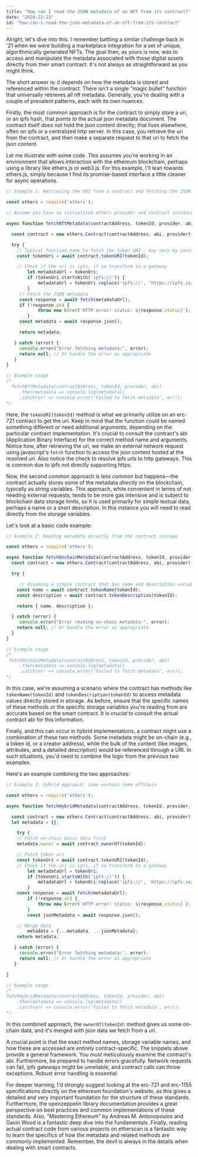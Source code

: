 ```yaml
---
title: "How can I read the JSON metadata of an NFT from its contract?"
date: "2024-12-23"
id: "how-can-i-read-the-json-metadata-of-an-nft-from-its-contract"
---
```


Alright, let's dive into this. I remember battling a similar challenge back in '21 when we were building a marketplace integration for a set of unique, algorithmically generated NFTs. The goal then, as yours is now, was to access and manipulate the metadata associated with those digital assets directly from their smart contract. It's not always as straightforward as you might think.

The short answer is: it depends on how the metadata is stored and referenced within the contract. There isn't a single "magic bullet" function that universally retrieves all nft metadata. Generally, you're dealing with a couple of prevalent patterns, each with its own nuances.

Firstly, the most common approach is for the contract to simply store a uri, or an ipfs hash, that *points to* the actual json metadata document. The contract itself *does not* hold the json content directly; that lives elsewhere, often on ipfs or a centralized http server. In this case, you retrieve the uri from the contract, and then make a separate request to that uri to fetch the json content.

Let me illustrate with some code. This assumes you're working in an environment that allows interaction with the ethereum blockchain, perhaps using a library like ethers.js or web3.js. For this example, I'll lean towards ethers.js, simply because I find its promise-based interface a little cleaner for async operations.

```javascript
// Example 1: Retrieving the URI from a contract and fetching the JSON

const ethers = require('ethers');

// Assume you have an initialized ethers provider and contract instance

async function fetchNftMetadata(contractAddress, tokenId, provider, abi) {

  const contract = new ethers.Contract(contractAddress, abi, provider);

  try {
    // Typical function name to fetch the token URI - may vary by contract.
    const tokenUri = await contract.tokenURI(tokenId);

    // Check if the uri is ipfs, if so transform to a gateway
        let metadataUrl = tokenUri;
        if (tokenUri.startsWith('ipfs://')) {
            metadataUrl = tokenUri.replace('ipfs://', 'https://ipfs.io/ipfs/');
        }
     // Fetch the JSON metadata
     const response = await fetch(metadataUrl);
     if (!response.ok) {
            throw new Error(`HTTP error! status: ${response.status}`);
        }
     const metadata = await response.json();

     return metadata;

   } catch (error) {
     console.error("Error fetching metadata:", error);
     return null; // Or handle the error as appropriate
   }
}

// Example usage
/*
  fetchNftMetadata(contractAddress, tokenId, provider, abi)
     .then(metadata => console.log(metadata))
     .catch(err => console.error('Failed to fetch metadata', err));
*/
```

Here, the `tokenURI(tokenId)` method is what we primarily utilize on an erc-721 contract to get the uri. Keep in mind that the function could be named something different or need additional arguments, depending on the particular contract implementation. It's crucial to consult the contract's abi (Application Binary Interface) for the correct method name and arguments. Notice how, after retrieving the uri, we make an external network request using javascript's `fetch` function to access the json content hosted at the resolved uri. Also notice the check to resolve ipfs urls to http gateways. This is common due to ipfs not directly supporting https.

Now, the second common approach is less common but happens—the contract actually stores some of the metadata *directly* on the blockchain, typically as string variables. This approach, while convenient in terms of not needing external requests, tends to be more gas intensive and is subject to blockchain data storage limits, so it is used primarily for simple textual data, perhaps a name or a short description. In this instance you will need to read directly from the storage variables.

Let's look at a basic code example:

```javascript
// Example 2: Reading metadata directly from the contract storage

const ethers = require('ethers');

async function fetchOnchainMetadata(contractAddress, tokenId, provider, abi) {
  const contract = new ethers.Contract(contractAddress, abi, provider);

  try {

     // Assuming a simple contract that has name and description variables stored in storage
    const name = await contract.tokenName(tokenId);
    const description = await contract.tokenDescription(tokenId);

    return { name, description };

  } catch (error) {
     console.error("Error reading on-chain metadata:", error);
    return null; // Or handle the error as appropriate
  }
}

// Example usage
/*
 fetchOnchainMetadata(contractAddress, tokenId, provider, abi)
     .then(metadata => console.log(metadata))
     .catch(err => console.error('Failed to fetch metadata', err));
*/
```

In this case, we're assuming a scenario where the contract has methods like `tokenName(tokenId)` and `tokenDescription(tokenId)` to access metadata values directly stored in storage. As before, ensure that the specific names of these methods or the specific storage variables you're reading from are accurate based on the smart contract. It is *crucial* to consult the actual contract abi for this information.

Finally, and this can occur in hybrid implementations, a contract might use a combination of these two methods. Some metadata might be on-chain (e.g., a token id, or a creator address), while the bulk of the content (like images, attributes, and a detailed description) would be referenced through a URI. In such situations, you'd need to combine the logic from the previous two examples.

Here's an example combining the two approaches:

```javascript
// Example 3: hybrid approach: some onchain some offchain

const ethers = require('ethers');

async function fetchHybridMetadata(contractAddress, tokenId, provider, abi) {

  const contract = new ethers.Contract(contractAddress, abi, provider);
  let metadata = {};

    try {
    // Fetch on-chain basic data first
    metadata.owner = await contract.ownerOf(tokenId);

    // Fetch token uri
    const tokenUri = await contract.tokenURI(tokenId);
    // Check if the uri is ipfs, if so transform to a gateway
        let metadataUrl = tokenUri;
        if (tokenUri.startsWith('ipfs://')) {
            metadataUrl = tokenUri.replace('ipfs://', 'https://ipfs.io/ipfs/');
        }
    const response = await fetch(metadataUrl);
        if (!response.ok) {
            throw new Error(`HTTP error! status: ${response.status}`);
        }
        const jsonMetadata = await response.json();

    // Merge data
        metadata = {...metadata, ...jsonMetadata};
    return metadata;

   } catch (error) {
     console.error("Error fetching metadata:", error);
     return null; // Or handle the error as appropriate
   }

}

// Example usage
/*
fetchHybridMetadata(contractAddress, tokenId, provider, abi)
    .then(metadata => console.log(metadata))
    .catch(err => console.error('Failed to fetch metadata', err));
*/
```

In this combined approach, the `ownerOf(tokenId)` method gives us some on-chain data, and it's merged with json data we fetch from a uri.

A crucial point is that the exact method names, storage variable names, and how these are accessed are *entirely* contract-specific. The snippets above provide a general framework. You *must* meticulously examine the contract's abi. Furthermore, be prepared to handle errors gracefully. Network requests can fail, ipfs gateways might be unreliable, and contract calls can throw exceptions. Robust error handling is essential.

For deeper learning, I'd strongly suggest looking at the erc-721 and erc-1155 specifications directly on the ethereum foundation's website, as this gives a detailed and very important foundation for the structure of these standards. Furthermore, the openzeppelin library documentation provides a great perspective on best practices and common implementations of these standards. Also, "Mastering Ethereum" by Andreas M. Antonopoulos and Gavin Wood is a fantastic deep dive into the fundamentals. Finally, reading actual contract code from various projects on etherscan is a fantastic way to learn the specifics of how the metadata and related methods are commonly implemented. Remember, the devil is always in the details when dealing with smart contracts.
